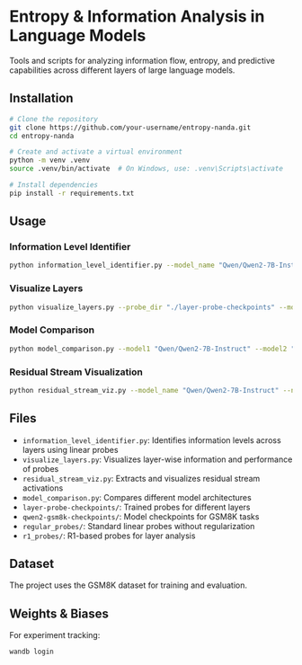 # Entropy & Information Analysis in Language Models

Tools and scripts for analyzing information flow, entropy, and predictive capabilities across different layers of large language models.

## Installation

```bash
# Clone the repository
git clone https://github.com/your-username/entropy-nanda.git
cd entropy-nanda

# Create and activate a virtual environment
python -m venv .venv
source .venv/bin/activate  # On Windows, use: .venv\Scripts\activate

# Install dependencies
pip install -r requirements.txt
```

## Usage

### Information Level Identifier
```bash
python information_level_identifier.py --model_name "Qwen/Qwen2-7B-Instruct" --batch_size 64 --learning_rate 5e-4 --num_epochs 1
```

### Visualize Layers
```bash
python visualize_layers.py --probe_dir "./layer-probe-checkpoints" --model_name "deepseek-ai/DeepSeek-R1-Distill-Qwen-7B" --num_examples 100
```

### Model Comparison
```bash
python model_comparison.py --model1 "Qwen/Qwen2-7B-Instruct" --model2 "deepseek-ai/DeepSeek-R1-Distill-Qwen-7B"
```

### Residual Stream Visualization
```bash
python residual_stream_viz.py --model_name "Qwen/Qwen2-7B-Instruct" --num_examples 50
```

## Files

- `information_level_identifier.py`: Identifies information levels across layers using linear probes
- `visualize_layers.py`: Visualizes layer-wise information and performance of probes
- `residual_stream_viz.py`: Extracts and visualizes residual stream activations
- `model_comparison.py`: Compares different model architectures
- `layer-probe-checkpoints/`: Trained probes for different layers
- `qwen2-gsm8k-checkpoints/`: Model checkpoints for GSM8K tasks
- `regular_probes/`: Standard linear probes without regularization
- `r1_probes/`: R1-based probes for layer analysis

## Dataset

The project uses the GSM8K dataset for training and evaluation.

## Weights & Biases 

For experiment tracking:
```bash
wandb login
``` 